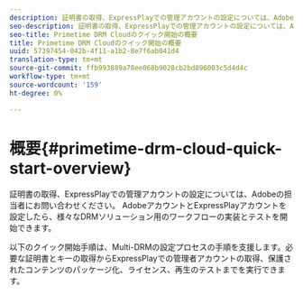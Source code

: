 ```yaml
---
description: 証明書の取得、ExpressPlayでの管理アカウントの設定については、Adobeの担当者にお問い合わせください。 AdobeアカウントとExpressPlayアカウントを設定したら、様々なDRMソリューション用のワークフローの実装とテストを開始できます。
seo-description: 証明書の取得、ExpressPlayでの管理アカウントの設定については、Adobeの担当者にお問い合わせください。 AdobeアカウントとExpressPlayアカウントを設定したら、様々なDRMソリューション用のワークフローの実装とテストを開始できます。
seo-title: Primetime DRM Cloudのクイック開始の概要
title: Primetime DRM Cloudのクイック開始の概要
uuid: 57397454-042b-4f11-a1b2-8e7f6ab041d4
translation-type: tm+mt
source-git-commit: ffb993889a78ee068b9028cb2bd896003c5d4d4c
workflow-type: tm+mt
source-wordcount: '159'
ht-degree: 0%

---
```



# 概要{#primetime-drm-cloud-quick-start-overview}

証明書の取得、ExpressPlayでの管理アカウントの設定については、Adobeの担当者にお問い合わせください。 AdobeアカウントとExpressPlayアカウントを設定したら、様々なDRMソリューション用のワークフローの実装とテストを開始できます。

以下のクイック開始手順は、Multi-DRMの設定プロセスの手順を支援します。必要な証明書とキーの取得からExpressPlayでの管理者アカウントの取得、保護されたコンテンツのパッケージ化、ライセンス、再生のテストまでを実行できます。

